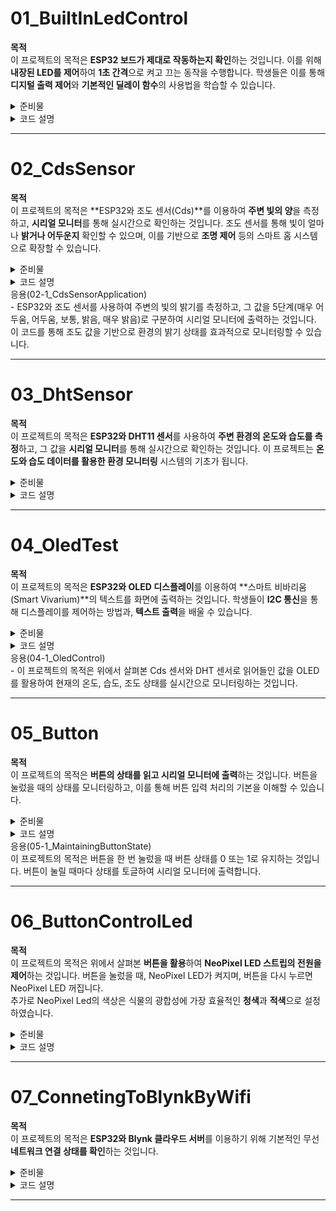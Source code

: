 # 01_BuiltInLedControl

**목적**  
이 프로젝트의 목적은 **ESP32 보드가 제대로 작동하는지 확인**하는 것입니다. 이를 위해 **내장된 LED를 제어**하여 **1초 간격**으로 켜고 끄는 동작을 수행합니다. 학생들은 이를 통해 **디지털 출력 제어**와 **기본적인 딜레이 함수**의 사용법을 학습할 수 있습니다.

<details>
  <summary>준비물</summary>
  - ESP32 개발 보드<br>
  - USB 케이블(ESP32와 PC 연결용)<br>
  - Arduino IDE (코드 작성 및 업로드)<br>
</details>

<details>
  <summary>코드 설명</summary>
  이 실습에서는 ESP32 내장 LED를 활용하여 간단한 점멸 제어를 수행합니다.<br>
  GPIO 2번 핀에 연결된 내장 LED를 1초마다 켜고 끄는 동작을 반복하게 됩니다.<br>
  이를 통해 ESP32가 **정상적으로 작동하는지** 확인할 수 있습니다.  
</details>

---

# 02_CdsSensor

**목적**  
이 프로젝트의 목적은 **ESP32와 조도 센서(Cds)**를 이용하여 **주변 빛의 양**을 측정하고, **시리얼 모니터**를 통해 실시간으로 확인하는 것입니다. 조도 센서를 통해 빛이 얼마나 **밝거나 어두운지** 확인할 수 있으며, 이를 기반으로 **조명 제어** 등의 스마트 홈 시스템으로 확장할 수 있습니다.

<details>
  <summary>준비물</summary>
  - ESP32 개발 보드<br>  
  - 조도 센서(Cds)<br>
  - 점퍼 와이어<br>
  - USB 케이블(ESP32와 PC 연결용)<br>
  - Arduino IDE(코드 작성 및 업로드)<br>
</details>

<details>
  <summary>코드 설명</summary>
  - GPIO 39번 핀을 사용하여 조도 센서의 아날로그 값을 읽어들입니다.<br> 
  - 시리얼 모니터를 통해 실시간으로 빛의 강도를 모니터링합니다.<br>
  - delay(1000)을 사용해 1초 간격으로 값을 출력하여 효율적인 모니터링을 구현합니다.<br>
  - 읽어들인 아날로그 값(0 ~ 4095)은 빛의 양에 따라 변화하며, 값이 낮을수록 어두운 상태, 값이 높을수록 밝은 상태를 의미합니다.<br>
</details>

  <summary>응용(02-1_CdsSensorApplication)</summary>
  - ESP32와 조도 센서를 사용하여 주변의 빛의 밝기를 측정하고, 그 값을 5단계(매우 어두움, 어두움, 보통, 밝음, 매우 밝음)로 구분하여 시리얼 모니터에 출력하는 것입니다. 이 코드를 통해 조도 값을 기반으로 환경의 밝기 상태를 효과적으로 모니터링할 수 있습니다.

---

# 03_DhtSensor

**목적**  
이 프로젝트의 목적은 **ESP32와 DHT11 센서**를 사용하여 **주변 환경의 온도와 습도를 측정**하고, 그 값을 **시리얼 모니터**를 통해 실시간으로 확인하는 것입니다. 이 프로젝트는 **온도와 습도 데이터를 활용한 환경 모니터링** 시스템의 기초가 됩니다.

<details>
  <summary>준비물</summary>
  - ESP32 개발 보드<br>
  - DHT11 온습도 센서<br>
  - 점퍼 와이어<br>
  - USB 케이블 (ESP32와 PC 연결용)<br>
  - Arduino IDE (코드 작성 및 업로드)<br>
  - DHT 라이브러리 (Arduino IDE에서 설치, 본 실습에서는 DHT sensor library by Adafruit 사용)<br>
</details>

<details>
  <summary>코드 설명</summary>
  - GPIO 14번 핀에 연결된 DHT11 센서로부터 온도와 습도 데이터를 읽어들입니다.<br>
  - `dht.readTemperature()` 함수로 온도 값을, `dht.readHumidity()` 함수로 습도 값을 읽습니다.<br>
  - 읽어들인 값은 시리얼 모니터를 통해 출력되며, 2초 간격으로 데이터를 갱신합니다.<br>
  - DHT11 센서는 2초 이상의 딜레이가 필요하므로, 각 데이터 읽기 전 `delay(2000)`을 사용합니다.<br>
  - 9600 baud rate로 시리얼 통신을 설정하여, 읽어들인 데이터를 출력합니다.<br>
</details>

---

# 04_OledTest

**목적**  
이 프로젝트의 목적은 **ESP32와 OLED 디스플레이**를 이용하여 **스마트 비바리움(Smart Vivarium)**의 텍스트를 화면에 출력하는 것입니다. 학생들이 **I2C 통신**을 통해 디스플레이를 제어하는 방법과, **텍스트 출력**을 배울 수 있습니다.

<details>
  <summary>준비물</summary>
  - ESP32 개발 보드<br>
  - 128x64 OLED 디스플레이 (SSD1306)<br>
  - 점퍼 와이어<br>
  - USB 케이블(ESP32와 PC 연결용)<br>
  - Arduino IDE (코드 작성 및 업로드)<br>
  - Adafruit GFX 및 Adafruit SSD1306 라이브러리** (Arduino IDE에서 설치, 본 실습에서는 Adafruit SSD1306 by Adafruit 사용)<br>
</details>

<details>
  <summary>코드 설명</summary>
  - I2C 통신을 사용하여 SSD1306 OLED 디스플레이에 텍스트를 출력합니다.<br>
  - 디스플레이의 해상도(128x64)를 설정하고, 디스플레이 객체를 초기화한 후 텍스트를 출력합니다.<br>
  - 텍스트는 3줄로 구성되어 있으며, "Smart Vivarium"과 프로젝트 제작자 이름/닉네임을 포함합니다.<br>
  - `display.clearDisplay()`로 화면을 지우고, `display.setTextSize(2)`로 텍스트 크기를 두 배로 설정합니다.<br>
  - `display.println()`과 `display.print()`를 사용하여 각 줄에 텍스트를 출력하며, `display.display()`를 호출하여 내용을 OLED 화면에 실제로 출력합니다.<br>
  - 프로그램이 정상적으로 작동하지 않을 경우, 시리얼 모니터에 오류 메시지를 출력한 후 무한 루프에 빠져 오류를 디버깅할 수 있게 설정되어 있습니다.<br>
</details>

  <summary>응용(04-1_OledControl)</summary>
  - 이 프로젝트의 목적은 위에서 살펴본 Cds 센서와 DHT 센서로 읽어들인 값을 OLED를 활용하여 현재의 온도, 습도, 조도 상태를 실시간으로 모니터링하는 것입니다.<br>

  ---

# 05_Button

**목적**  
이 프로젝트의 목적은 **버튼의 상태를 읽고 시리얼 모니터에 출력**하는 것입니다. 버튼을 눌렀을 때의 상태를 모니터링하고, 이를 통해 버튼 입력 처리의 기본을 이해할 수 있습니다.

<details>
  <summary>준비물</summary>
  - ESP32 개발 보드<br>
  - 버튼<br>
  - 점퍼 와이어<br>
  - USB 케이블 (ESP32와 PC 연결용)<br>
  - Arduino IDE (코드 작성 및 업로드)<br>
</details>

<details>
  <summary>코드 설명</summary>
  - 버튼 핀 설정: `pinMode(BUTTON, INPUT)`을 사용하여 버튼 핀을 입력 모드로 설정합니다.<br>
  - 시리얼 통신 설정: `Serial.begin(9600)`으로 시리얼 통신의 전송 속도를 9600bps로 설정합니다.<br>
  - 버튼 상태 읽기: `digitalRead(BUTTON)`으로 버튼 핀의 디지털 입력 값을 읽어옵니다.<br>
  - 버튼 상태 출력: 읽어온 버튼 상태를 `Serial.println(buttonState)`를 사용하여 시리얼 모니터에 출력합니다.<br>
  - 딜레이 추가: `delay(100)`을 사용하여 버튼 상태를 읽는 간격을 100밀리초로 설정하여 입력 노이즈를 방지합니다.<br>
</details>

  <summary>응용(05-1_MaintainingButtonState)</summary>
 이 프로젝트의 목적은 버튼을 한 번 눌렀을 때 버튼 상태를 0 또는 1로 유지하는 것입니다. 버튼이 눌릴 때마다 상태를 토글하여 시리얼 모니터에 출력합니다.

 ---

 # 06_ButtonControlLed

**목적**  
이 프로젝트의 목적은 위에서 살펴본 **버튼을 활용**하여 **NeoPixel LED 스트립의 전원을 제어**하는 것입니다. 버튼을 눌렀을 때, NeoPixel LED가 켜지며, 버튼을 다시 누르면 NeoPixel LED 꺼집니다.<br>
추가로 NeoPixel Led의 색상은 식물의 광합성에 가장 효율적인 **청색**과 **적색**으로 설정하였습니다.

<details>
  <summary>준비물</summary>
  - ESP32 개발 보드<br>
  - NeoPixel LED 스트립 (픽셀 수: 9)<br>
  - 버튼<br>
  - 점퍼 와이어<br>
  - USB 케이블 (ESP32와 PC 연결용)<br>
  - Arduino IDE (코드 작성 및 업로드)<br>
  - Adafruit NeoPixel 라이브러리(Arduino IDE에서 설치, 본 실습에서는 Adafruit NeoPixel by Adafruit 사용)<br>
</details>

<details>
  <summary>코드 설명</summary>
  - 버튼 상태 읽기: `digitalRead(BUTTON_PIN)`을 사용하여 버튼의 현재 상태를 읽어옵니다.<br>
  - 버튼 상태 변화 감지: 버튼의 상태가 변화했는지 확인하고, 상태가 `HIGH`일 때 LED 상태를 토글합니다.<br>
  - LED 색상 설정: `isOn` 변수에 따라 LED의 색상을 설정합니다. 버튼이 눌리면 짝수 인덱스의 LED를 빨간색으로, 홀수 인덱스의 LED를 파란색으로 설정합니다. 버튼이 눌리지 않으면 모든 LED를 꺼서 LED를 끕니다.<br>
  - 디바운싱: 버튼 입력의 노이즈를 방지하기 위해 짧은 지연을 추가합니다.<br>
</details>

---

# 07_ConnetingToBlynkByWifi

**목적**  
이 프로젝트의 목적은 **ESP32와 Blynk 클라우드 서버**를 이용하기 위해 기본적인 무선 **네트워크 연결 상태를 확인**하는 것입니다.

<details>
  <summary>준비물</summary>
  - ESP32 개발 보드<br>
  - USB 케이블(ESP32와 PC 연결용)<br>
  - WiFi 네트워크 (SSID 및 비밀번호 필요. 5G는 연결이 안되므로 주의할 것)<br>
  - Blynk 템플릿 (Blynk 계정 및 인증 토큰 필요)<br>
  - Arduino IDE (코드 작성 및 업로드)<br>
  - Blynk 라이브러리 (Arduino IDE에서 설치, 본 실습에서는 Blynk by Volodymyr Shymanskyy 사용)<br>
</details>

<details>
  <summary>코드 설명</summary>
  - `Blynk.begin()` 함수를 사용하여 ESP32가 WiFi 네트워크와 Blynk 서버에 연결되도록 설정합니다.<br>
  - 내장 LED(2번 핀)를 제어하여 WiFi 및 Blynk 서버의 연결 상태를 시각적으로 확인할 수 있습니다.<br>
  - `Blynk.run()` 함수는 Blynk 라이브러리가 원활하게 동작하고, 서버와의 통신을 지속적으로 유지하도록 합니다.<br>
  - 연결 상태에 따라 LED를 깜빡이도록 하여, WiFi가 연결된 상태와 Blynk 서버에 연결된 상태를 눈으로 확인할 수 있습니다.<br>
  - WiFi가 연결된 경우: LED가 1초 간격으로 깜빡입니다.<br>
  - WiFi가 연결되지 않았거나, Blynk 서버에 연결되지 않은 경우: LED가 꺼져 있습니다.<br>
  - `Serial.begin(9600)`은 시리얼 모니터에서 디버깅 정보를 확인할 수 있도록 설정하였으며, Blynk 서버와의 통신 상태를 확인하는 데 사용할 수 있습니다.<br>
</details>

---